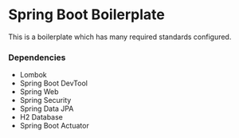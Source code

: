 # Spring Boot Boilerplate

This is a boilerplate which has many required standards configured.

### Dependencies
* Lombok
* Spring Boot DevTool
* Spring Web
* Spring Security
* Spring Data JPA
* H2 Database
* Spring Boot Actuator

